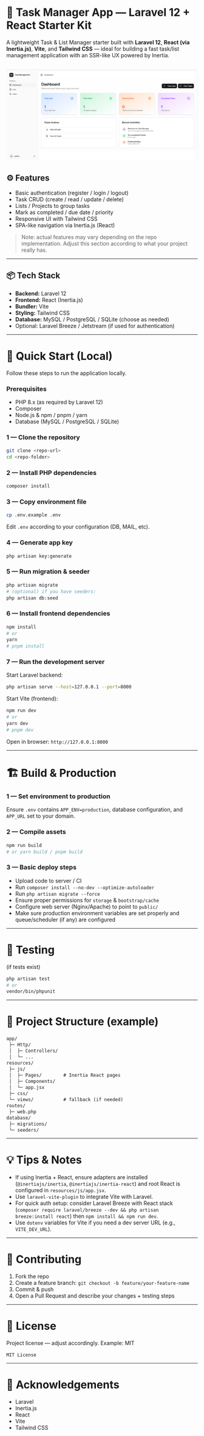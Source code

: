 # 🚀 Task Manager App — Laravel 12 + React Starter Kit

A lightweight Task & List Manager starter built with **Laravel 12**, **React (via Inertia.js)**, **Vite**, and **Tailwind CSS** — ideal for building a fast task/list management application with an SSR-like UX powered by Inertia.


![App Overview](public/image.png)
---

## ⚙️ Features
- Basic authentication (register / login / logout)  
- Task CRUD (create / read / update / delete)  
- Lists / Projects to group tasks  
- Mark as completed / due date / priority  
- Responsive UI with Tailwind CSS  
- SPA-like navigation via Inertia.js (React)

> Note: actual features may vary depending on the repo implementation. Adjust this section according to what your project really has.

---

## 📦 Tech Stack
- **Backend:** Laravel 12  
- **Frontend:** React (Inertia.js)  
- **Bundler:** Vite  
- **Styling:** Tailwind CSS  
- **Database:** MySQL / PostgreSQL / SQLite (choose as needed)  
- Optional: Laravel Breeze / Jetstream (if used for authentication)

---

# 🚀 Quick Start (Local)

Follow these steps to run the application locally.

### Prerequisites
- PHP 8.x (as required by Laravel 12)  
- Composer  
- Node.js & npm / pnpm / yarn  
- Database (MySQL / PostgreSQL / SQLite)

### 1 — Clone the repository
```bash
git clone <repo-url>
cd <repo-folder>
```

### 2 — Install PHP dependencies
```bash
composer install
```

### 3 — Copy environment file
```bash
cp .env.example .env
```
Edit `.env` according to your configuration (DB, MAIL, etc).

### 4 — Generate app key
```bash
php artisan key:generate
```

### 5 — Run migration & seeder
```bash
php artisan migrate
# (optional) if you have seeders:
php artisan db:seed
```

### 6 — Install frontend dependencies
```bash
npm install
# or
yarn
# pnpm install
```

### 7 — Run the development server
Start Laravel backend:
```bash
php artisan serve --host=127.0.0.1 --port=8000
```

Start Vite (frontend):
```bash
npm run dev
# or
yarn dev
# pnpm dev
```

Open in browser: `http://127.0.0.1:8000`

---

# 🏗️ Build & Production

### 1 — Set environment to production
Ensure `.env` contains `APP_ENV=production`, database configuration, and `APP_URL` set to your domain.

### 2 — Compile assets
```bash
npm run build
# or yarn build / pnpm build
```

### 3 — Basic deploy steps
- Upload code to server / CI  
- Run `composer install --no-dev --optimize-autoloader`  
- Run `php artisan migrate --force`  
- Ensure proper permissions for `storage` & `bootstrap/cache`  
- Configure web server (Nginx/Apache) to point to `public/`  
- Make sure production environment variables are set properly and queue/scheduler (if any) are configured

---

# 🧪 Testing
(if tests exist)
```bash
php artisan test
# or
vendor/bin/phpunit
```

---

# 📂 Project Structure (example)
```
app/
 ├─ Http/
 │  ├─ Controllers/
 │  └─ ...
resources/
 ├─ js/
 │  ├─ Pages/        # Inertia React pages
 │  ├─ Components/
 │  └─ app.jsx
 ├─ css/
 └─ views/           # fallback (if needed)
routes/
 ├─ web.php
database/
 ├─ migrations/
 └─ seeders/
```

---

# 💡 Tips & Notes
- If using Inertia + React, ensure adapters are installed (`@inertiajs/inertia`, `@inertiajs/inertia-react`) and root React is configured in `resources/js/app.jsx`.  
- Use `laravel-vite-plugin` to integrate Vite with Laravel.  
- For quick auth setup: consider Laravel Breeze with React stack (`composer require laravel/breeze --dev && php artisan breeze:install react`) then `npm install && npm run dev`.  
- Use `dotenv` variables for Vite if you need a dev server URL (e.g., `VITE_DEV_URL`).  

---

# 🤝 Contributing
1. Fork the repo  
2. Create a feature branch: `git checkout -b feature/your-feature-name`  
3. Commit & push  
4. Open a Pull Request and describe your changes + testing steps  

---

# 📜 License
Project license — adjust accordingly. Example: MIT
```
MIT License
```

---

# 🙌 Acknowledgements
- Laravel  
- Inertia.js  
- React  
- Vite  
- Tailwind CSS  
